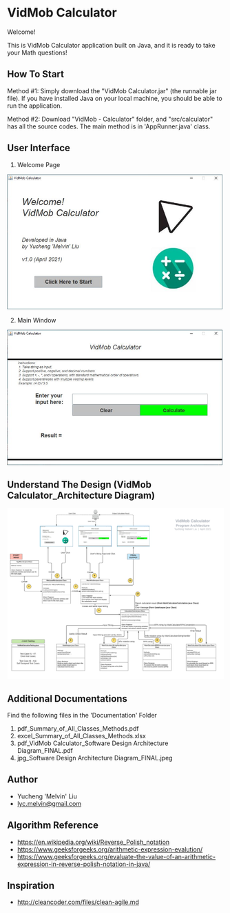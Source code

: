 # VidMob Calculator
Welcome! 

This is VidMob Calculator application built on Java, and it is ready to take your Math questions!

## How To Start
Method #1: Simply download the "VidMob Calculator.jar" (the runnable jar file). If you have installed Java on your local machine, you should be able to run the application.

Method #2: Download "VidMob - Calculator" folder, and "src/calculator" has all the source codes. The main method is in 'AppRunner.java' class.

## User Interface 
1. Welcome Page

<img src="ReadMeImages/1%20Welcome%20Window.JPG" width="500">

2. Main Window

<img src="ReadMeImages/2%20MainWindow.JPG" width="500">

## Understand The Design (VidMob Calculator_Architecture Diagram)

<img src="ReadMeImages/Software%20Design%20Architecture%20Diagram_FINAL.jpeg" width="700">

## Additional Documentations
Find the following files in the 'Documentation' Folder
1. pdf_Summary_of_All_Classes_Methods.pdf
2. excel_Summary_of_All_Classes_Methods.xlsx
3. pdf_VidMob Calculator_Software Design Architecture Diagram_FINAL.pdf
4. jpg_Software Design Architecture Diagram_FINAL.jpeg

## Author
* Yucheng 'Melvin' Liu 
* lyc.melvin@gmail.com

## Algorithm Reference
* https://en.wikipedia.org/wiki/Reverse_Polish_notation
* https://www.geeksforgeeks.org/arithmetic-expression-evalution/
* https://www.geeksforgeeks.org/evaluate-the-value-of-an-arithmetic-expression-in-reverse-polish-notation-in-java/

## Inspiration
* http://cleancoder.com/files/clean-agile.md
